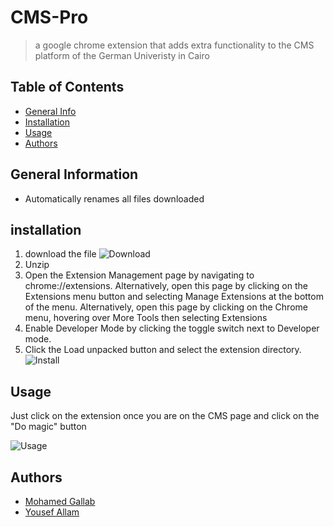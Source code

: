 # CMS-Pro
> a google chrome extension that adds extra functionality to the CMS platform of the German Univeristy in Cairo

## Table of Contents
* [General Info](#general-information)
* [Installation](#installation)
* [Usage](#usage)
* [Authors](#authors)

## General Information
- Automatically renames all files downloaded

## installation
1. download the file
![Download](https://serving.photos.photobox.com/32439020e95c1d9687f1b58ba16a7891ad9153d51fafba659727fcb63b4b82f5e98af847.jpg)
2. Unzip
3. Open the Extension Management page by navigating to chrome://extensions. Alternatively, open this page by clicking on the Extensions menu button and selecting Manage Extensions at the bottom of the menu. Alternatively, open this page by clicking on the Chrome menu, hovering over More Tools then selecting Extensions
4. Enable Developer Mode by clicking the toggle switch next to Developer mode.
5. Click the Load unpacked button and select the extension directory.
![Install](https://i.ibb.co/64fW0vj/CMS-pro-install.png)

## Usage
Just click on the extension once you are on the CMS page and click on the "Do magic" button

![Usage](https://i.ibb.co/vYdhGS7/CMS-pro-screenshot.png)
## Authors
- [Mohamed Gallab](https://github.com/MohamedGallab)
- [Yousef Allam](https://github.com/YousefAllam221b)
